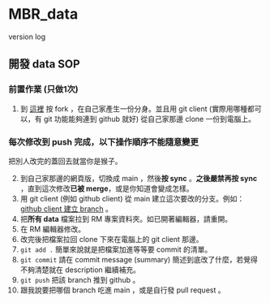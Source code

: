 # MBR_data
version log

## 開發 data SOP

### 前置作業 (只做1次)
1. 到 [這裡](https://github.com/aaaaagold/MBR_data) 按 fork ，在自己家產生一份分身。並且用 git client (實際用哪種都可以，有 git 功能能夠連到 github 就好) 從自己家那邊 clone 一份到電腦上。

### 每次修改到 push 完成，以下操作順序不能隨意變更
把別人改完的蓋回去就當你是猴子。

2. 到自己家那邊的網頁版，切換成 main ，然後**按 sync** 。**之後嚴禁再按 sync** ，直到這次修改**已被 merge**，或是你知道會變成怎樣。
3. 用 git client (例如 github client) 從 main 建立這次要改的分支。例如： [github client 建立 branch](https://docs.github.com/en/desktop/making-changes-in-a-branch/managing-branches-in-github-desktop#creating-a-branch) 。
5. 把**所有 data** 檔案拉到 RM 專案資料夾。如已開著編輯器，請重開。
6. 在 RM 編輯器修改。
7. 改完後把檔案拉回 clone 下來在電腦上的 git client 那邊。
8. `git add .` 簡單來說就是把檔案加進等等要 commit 的清單。
9. `git commit` 請在 commit message (summary) 簡述到底改了什麼，若覺得不夠清楚就在 description 繼續補充。
10. `git push` 把該 branch 推到 github 。
11. 跟我說要把哪個 branch 吃進 main ，或是自行發 pull request 。


